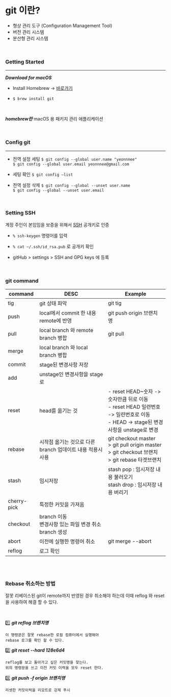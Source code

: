 # git 이란?


- 형상 관리 도구 (Configuration Management Tool)
- 버전 관리 시스템
- 분산형 관리 시스템

<br>

### Getting Started
----


_**Download for macOS**_

- Install Homebrew -> [바로가기](https://brew.sh/)

- ``` $ brew install git ```

<br/>

_**homebrew란**_
macOS 용 패키지 관리 애플리케이션

<br>

### Config git
----

- 전역 설정 세팅
    ``` $ git config --global user.name "yeonnnee" ``` <br />
    ``` $ git config --global user.email yeonnnee@gmail.com ```


- 세팅 확인
    ``` $ git config —list ```


- 전역 설정 삭제
    ``` $ git config --global --unset user.name ``` <br />
    ``` $ git config --global --unset user.email ```

<br>

### Setting SSH

계정 주인이 본임임을 보증을 위해서 [SSH](./ssh.md) 공개키로 인증

- ``` % ssh-keygen ``` 명령어를 입력

- ``` % cat ~/.ssh/id_rsa.pub ``` 로 공개키 확인
- gitHub > settings > SSH and GPG keys 에 등록
 
<br>

### git command

| command    | DESC      | Example        |
| --------- | ----------- | ---------------|
| tig       | git 상태 파악 | git tig |
| push      | local에서 commit 한 내용 remote에 반영 | git push origin 브랜치 명
| pull      | local branch 와 remote branch 병합 | git pull  
| merge     | local branch 와 local branch 병합 | 
| commit    | stage된 변경사항 저장    |
| add       | unstage인 변경사항을 stage로    |
| reset     | head를 옮기는 것    | - reset HEAD~숫자 -> 숫자만큼 뒤로 이동 <br/> - reset HEAD 일련번호 -> 일련번호로 이동 <br/>- HEAD -> stage된 변경사항을 unstage로 변경
| rebase    | 시작점 옮기는 것으로 다른 branch 업데이트 내용 적용시 사용 | git checkout master <br /> > git pull origin master <br />  > git checkout 브랜치 <br />  > git rebase 타겟브랜치
| stash     | 임시저장 | stash pop : 임시저장 내용 불러오기 <br /> stash drop : 임시저장 내용 버리기 |
| cherry-pick | 특정한 커밋을 가져옴 | |
| checkout | branch 이동 <br/> 변경사항 있는 파일 변경 취소 <br /> branch 생성 | 
| abort | 이전에 실행한 명령어 취소 | git merge --abort
| reflog  | 로그 확인 | 


<br>
<br>

### Rebase 취소하는 방법

잘못 리베이스된 git이 remote까지 반영된 경우 취소해야 하는데 이때 reflog 와 reset을 사용하여 해결 할 수 있다.

<br>

:one: _**git reflog 브랜치명**_

    이 명령문은 잘못 rebase한 로컬 컴퓨터에서 실행해야 
    rebase 로그를 확인 할 수 있다.

:two: _**git reset --hard 128e6d4**_

    reflog를 보고 돌아가고 싶은 커밋명을 찾는다. 
    위의 명령문을 쓰고 이전 커밋 이력을 모두 reset 한다.

:three: _**git push -f origin 브랜치명**_

    리셋한 커밋이력을 리모트로 강제 푸시


